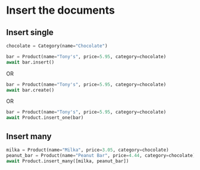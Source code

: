 # Insert the documents

## Insert single

```python
chocolate = Category(name="Chocolate")

bar = Product(name="Tony's", price=5.95, category=chocolate)
await bar.insert()
```
OR
```python
bar = Product(name="Tony's", price=5.95, category=chocolate)
await bar.create()
```
OR
```python
bar = Product(name="Tony's", price=5.95, category=chocolate)
await Product.insert_one(bar)
```

## Insert many

```python
milka = Product(name="Milka", price=3.05, category=chocolate)
peanut_bar = Product(name="Peanut Bar", price=4.44, category=chocolate)
await Product.insert_many([milka, peanut_bar])
```
